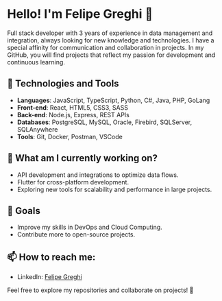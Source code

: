 # Hello! I'm Felipe Greghi 👋

Full stack developer with 3 years of experience in data management and integration, always looking for new knowledge and technologies. I have a special affinity for communication and collaboration in projects. In my GitHub, you will find projects that reflect my passion for development and continuous learning.

## 🚀 Technologies and Tools

- **Languages**: JavaScript, TypeScript, Python, C#, Java, PHP, GoLang
- **Front-end**: React, HTML5, CSS3, SASS
- **Back-end**: Node.js, Express, REST APIs
- **Databases**: PostgreSQL, MySQL, Oracle, Firebird, SQLServer, SQLAnywhere
- **Tools**: Git, Docker, Postman, VSCode

## 🌱 What am I currently working on?

- API development and integrations to optimize data flows.
- Flutter for cross-platform development.
- Exploring new tools for scalability and performance in large projects.

## 🎯 Goals

- Improve my skills in DevOps and Cloud Computing.
- Contribute more to open-source projects.

## 📫 How to reach me:

- LinkedIn: [Felipe Greghi](https://www.linkedin.com/in/felipe-taioque-greghi-8634942b2/)

Feel free to explore my repositories and collaborate on projects! 🚀
